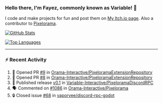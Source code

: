 ### Hello there, I'm Fayez, commonly known as Variable! 👋
I code and make projects for fun and post them on [My Itch.io page](https://variable-industries.itch.io/). Also a contributor to [Pixelorama](https://github.com/Orama-Interactive/Pixelorama).

[![GitHub Stats](https://github-readme-stats.vercel.app/api/?username=Variable-ind&show_icons=true&theme=merko)](https://github.com/anuraghazra/github-readme-stats)

[![Top Languages](https://github-readme-stats.vercel.app/api/top-langs/?username=Variable-ind&layout=compact&theme=merko)](https://github.com/anuraghazra/github-readme-stats)

---

### :zap: Recent Activity

<!--START_SECTION:activity-->
1. 💪 Opened PR [#9](https://github.com/Orama-Interactive/PixeloramaExtensionRepository/pull/9) in [Orama-Interactive/PixeloramaExtensionRepository](https://github.com/Orama-Interactive/PixeloramaExtensionRepository)
2. 💪 Opened PR [#8](https://github.com/Orama-Interactive/PixeloramaExtensionRepository/pull/8) in [Orama-Interactive/PixeloramaExtensionRepository](https://github.com/Orama-Interactive/PixeloramaExtensionRepository)
3. 🚀 Published release [v0.1](https://github.com/Variable-Interactive/PixeloramaDiscordRPC/releases/tag/v0.1) in [Variable-Interactive/PixeloramaDiscordRPC](https://github.com/Variable-Interactive/PixeloramaDiscordRPC)
4. 🗣 Commented on [#1086](https://github.com/Orama-Interactive/Pixelorama/pull/1086#issuecomment-2328019094) in [Orama-Interactive/Pixelorama](https://github.com/Orama-Interactive/Pixelorama)
5. 🔒 Closed issue [#68](https://github.com/vaporvee/discord-rpc-godot/issues/68) in [vaporvee/discord-rpc-godot](https://github.com/vaporvee/discord-rpc-godot)
<!--END_SECTION:activity-->

<!--
**Variable-ind/Variable-ind** is a ✨ _special_ ✨ repository because its `README.md` (this file) appears on your GitHub profile.

Here are some ideas to get you started:
- 🌱 I’m currently studying at ...
- 🔭 I’m currently working on ...
- 👯 I’m looking to collaborate on ...
- 🤔 I’m looking for help with ...
- 💬 Ask me about ...
- 📫 How to reach me: ...
- ⚡ Fun fact: ...
-->
